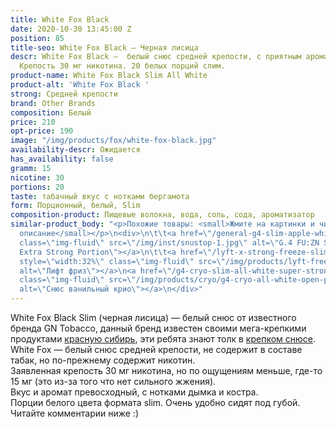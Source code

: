 ```yaml
---
title: White Fox Black
date: 2020-10-30 13:45:00 Z
position: 85
title-seo: White Fox Black — Черная лисица
descr: White Fox Black —  белый снюс средней крепости, с приятным ароматом дымка.
  Крепость 30 мг никотина. 20 белых порций слим.
product-name: White Fox Black Slim All White
product-alt: 'White Fox Black '
strong: Средней крепости
brand: Other Brands
composition: Белый
price: 210
opt-price: 190
image: "/img/products/fox/white-fox-black.jpg"
availability-descr: Ожидается
has_availability: false
gramm: 15
nicotine: 30
portions: 20
taste: табачный вкус с нотками бергамота
form: Порционный, белый, Slim
composition-product: Пищевые волокна, вода, соль, сода, ароматизатор
similar-product_body: "<p>Похожие товары: <small>Жмите на картинки и читайте полное
  описание</small></p>\n<div>\n\t\t<a href=\"/general-g4-slim-apple-white\"><img style=\"width:32%\"
  class=\"img-fluid\" src=\"/img/inst/snustop-1.jpg\" alt=\"G.4 FU:ZN Slim All White
  Extra Strong Portion\"></a>\n\t\t<a href=\"/lyft-x-strong-freeze-slim-white\"><img
  style=\"width:32%\" class=\"img-fluid\" src=\"/img/products/lyft-freeze/lyft-freeze-open.jpg\"
  alt=\"Лифт фриз\"></a>\n<a href=\"/g4-cryo-slim-all-white-super-strong\"><img style=\"width:32%\"
  class=\"img-fluid\" src=\"/img/products/cryo/g4-cryo-all-white-open-portion.jpg\"
  alt=\"Снюс ванильный крио\"></a>\n</div>"
---
```


White Fox Black Slim (черная лисица) — белый снюс от известного бренда GN Tobacco, данный бренд известен своими мега-крепкими продуктами [красную сибирь](/siberia-white-dry-slim), эти ребята знают толк в [крепком снюсе](/ultra-strong).
White Fox — белый снюс средней крепости, не содержит в составе табак, но по-прежнему содержит никотин.<br>
Заявленная крепость 30 мг никотина, но по ощущениям меньше, где-то 15 мг (это из-за того что нет сильного жжения).<br>
Вкус и аромат превосходный, с нотками дымка и костра.<br>
Порции белого цвета формата slim. Очень удобно сидят под губой.
Читайте комментарии ниже :)